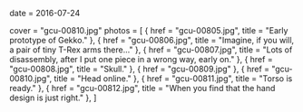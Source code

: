 
date = 2016-07-24


cover = "gcu-00810.jpg"
photos = [
{ href = "gcu-00805.jpg", title = "Early prototype of Gekko." },
{ href = "gcu-00806.jpg", title = "Imagine, if you will, a pair of tiny T-Rex arms there..." },
{ href = "gcu-00807.jpg", title = "Lots of disassembly, after I put one piece in a wrong way, early on." },
{ href = "gcu-00808.jpg", title = "Skull." },
{ href = "gcu-00809.jpg" },
{ href = "gcu-00810.jpg", title = "Head online." },
{ href = "gcu-00811.jpg", title = "Torso is ready." },
{ href = "gcu-00812.jpg", title = "When you find that the hand design is just right." },
]
